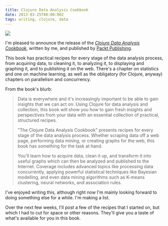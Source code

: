 ```yaml
---
title: Clojure Data Analysis Cookbook
date: 2013-03-25T00:00:00Z
tags: writing, clojure, data
---
```


<img class='bookframe' src='http://dgdsbygo8mp3h.cloudfront.net/sites/default/files/imagecache/productview_larger/2643OS_mockupcover_cb.jpg'/>

I'm pleased to announce the release of the [*Clojure Data Analysis
Cookbook*][packtclj], written by me, and published by [Packt
Publishing][packt].

This book has practical recipes for every stage of the data analysis process,
from acquiring data, to cleaning it, to analyzing it, to displaying and
graphing it, and to publishing it on the web. There's a chapter on statistics
and one on machine learning, as well as the obligatory (for Clojure, anyway)
chapters on parallelism and concurrency.

From the book's blurb:

> Data is everywhere and it's increasingly important to be able to gain
> insights that we can act on. Using Clojure for data analysis and collection,
> this book will show you how to gain fresh insights and perspectives from your
> data with an essential collection of practical, structured recipes.
> 
> "The Clojure Data Analysis Cookbook" presents recipes for every stage of the
> data analysis process. Whether scraping data off a web page, performing data
> mining, or creating graphs for the web, this book has something for the task at
> hand.
> 
> You'll learn how to acquire data, clean it up, and transform it into useful
> graphs which can then be analyzed and published to the Internet. Coverage
> includes advanced topics like processing data concurrently, applying powerful
> statistical techniques like Bayesian modelling, and even data mining algorithms
> such as K-means clustering, neural networks, and association rules.

I've enjoyed writing this, although right now I'm mainly looking forward to
doing something else for a while. I'm making a list.

Over the next few weeks, I'll post a few of the recipes that I started on, but
which I had to cut for space or other reasons. They'll give you a taste of
what's available for you in this book.

[packt]: http://www.packtpub.com/
[packtclj]: http://www.packtpub.com/clojure-data-analysis-cookbook/book

